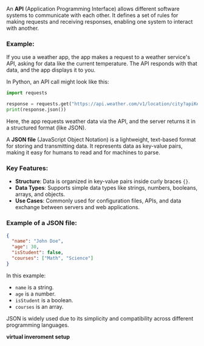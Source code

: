 An **API** (Application Programming Interface) allows different software systems to communicate with each other. It defines a set of rules for making requests and receiving responses, enabling one system to interact with another.

### Example:
If you use a weather app, the app makes a request to a weather service's API, asking for data like the current temperature. The API responds with that data, and the app displays it to you.

In Python, an API call might look like this:

```python
import requests

response = requests.get("https://api.weather.com/v1/location/city?apiKey=your_key")
print(response.json())
```

Here, the app requests weather data via the API, and the server returns it in a structured format (like JSON).



A **JSON file** (JavaScript Object Notation) is a lightweight, text-based format for storing and transmitting data. It represents data as key-value pairs, making it easy for humans to read and for machines to parse.

### Key Features:
- **Structure**: Data is organized in key-value pairs inside curly braces `{}`.
- **Data Types**: Supports simple data types like strings, numbers, booleans, arrays, and objects.
- **Use Cases**: Commonly used for configuration files, APIs, and data exchange between servers and web applications.

### Example of a JSON file:
```json
{
  "name": "John Doe",
  "age": 30,
  "isStudent": false,
  "courses": ["Math", "Science"]
}
```

In this example:
- `name` is a string.
- `age` is a number.
- `isStudent` is a boolean.
- `courses` is an array.

JSON is widely used due to its simplicity and compatibility across different programming languages.

**virtual inveroment setup**


